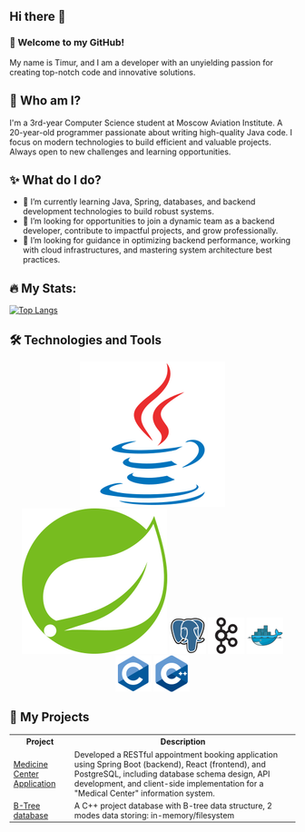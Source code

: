 ## Hi there 👋

### 🌟 Welcome to my GitHub!
My name is Timur, and I am a developer with an unyielding passion for creating top-notch code and innovative solutions.

## 🌟 Who am I?
I'm a 3rd-year Computer Science student at Moscow Aviation Institute. A 20-year-old programmer passionate about writing high-quality Java code. I focus on modern technologies to build efficient and valuable projects. Always open to new challenges and learning opportunities.

## ✨ What do I do?

- 🌱 I’m currently learning Java, Spring, databases, and backend development technologies to build robust systems.
- 👯 I’m looking for opportunities to join a dynamic team as a backend developer, contribute to impactful projects, and grow professionally.
- 🤔 I’m looking for guidance in optimizing backend performance, working with cloud infrastructures, and mastering system architecture best practices.

## :fire: My Stats:

[![Top Langs](https://github-readme-stats.vercel.app/api/top-langs/?username=Ukorp&layout=pie)](https://github.com/anuraghazra/github-readme-stats)

## 🛠️ Technologies and Tools
<p align="center">
  <img src="https://github.com/devicons/devicon/blob/master/icons/java/java-original.svg" alt="Java">
  <img src="https://github.com/devicons/devicon/blob/master/icons/spring/spring-original.svg" alt="Spring Boot"/>
  <img src="https://github.com/devicons/devicon/blob/master/icons/postgresql/postgresql-original.svg" width="64" height="64" alt="PostgreSQL"/>
  <img src="https://github.com/devicons/devicon/blob/master/icons/apachekafka/apachekafka-original.svg" width="64" height="64" alt="Apache Kafka"/>
  <img src="https://github.com/devicons/devicon/blob/master/icons/docker/docker-original.svg" width="64" height="64" alt="Docker">
  <img src="https://github.com/devicons/devicon/blob/master/icons/c/c-original.svg" width="64" height="64" alt="C"/>
  <img src="https://github.com/devicons/devicon/blob/master/icons/cplusplus/cplusplus-original.svg" width="64" height="64" alt="C++"/>
</p>

## 💼 My Projects
<table>
  <tr>
    <th>Project</th>
    <th>Description</th>
  </tr>
  <tr>
    <td><a href="https://github.com/Ukorp/medicine-server">Medicine Center Application</a></td>
    <td>Developed a RESTful appointment booking application using Spring Boot (backend), React (frontend), and PostgreSQL, including database schema design, API development, and client-side implementation for a "Medical Center" information system.</td>
  </tr>
  <tr>
    <td><a href="https://github.com/Ukorp/mp_os/tree/project">B-Tree database</a></td>
    <td>A C++ project database with B-tree data structure, 2 modes data storing: in-memory/filesystem</td>
  </tr>
</table>
